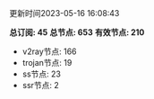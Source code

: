 更新时间2023-05-16 16:08:43

**总订阅: 45**
**总节点: 653**
**有效节点: 210**
- v2ray节点: 166
- trojan节点: 19
- ss节点: 23
- ssr节点: 2
